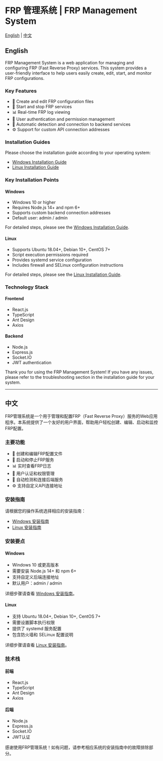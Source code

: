 # FRP 管理系统 | FRP Management System

[English](#english) | [中文](#中文)

<a name="english"></a>
## English

FRP Management System is a web application for managing and configuring FRP (Fast Reverse Proxy) services. This system provides a user-friendly interface to help users easily create, edit, start, and monitor FRP configurations.

### Key Features

- 📝 Create and edit FRP configuration files
- 🚀 Start and stop FRP services
- 📊 Real-time FRP log viewing
- 🔐 User authentication and permission management
- 🔄 Automatic detection and connection to backend services
- ⚙️ Support for custom API connection addresses

### Installation Guides

Please choose the installation guide according to your operating system:

- [Windows Installation Guide](README-Windows.md)
- [Linux Installation Guide](README-Linux.md)

### Key Installation Points

#### Windows

- Windows 10 or higher
- Requires Node.js 14+ and npm 6+
- Supports custom backend connection addresses
- Default user: admin / admin

For detailed steps, please see the [Windows Installation Guide](README-Windows.md).

#### Linux

- Supports Ubuntu 18.04+, Debian 10+, CentOS 7+
- Script execution permissions required
- Provides systemd service configuration
- Includes firewall and SELinux configuration instructions

For detailed steps, please see the [Linux Installation Guide](README-Linux.md).

### Technology Stack

#### Frontend
- React.js
- TypeScript
- Ant Design
- Axios

#### Backend
- Node.js
- Express.js
- Socket.IO
- JWT authentication

Thank you for using the FRP Management System! If you have any issues, please refer to the troubleshooting section in the installation guide for your system.

---

<a name="中文"></a>
## 中文

FRP管理系统是一个用于管理和配置FRP（Fast Reverse Proxy）服务的Web应用程序。本系统提供了一个友好的用户界面，帮助用户轻松创建、编辑、启动和监控FRP配置。

### 主要功能

- 📝 创建和编辑FRP配置文件
- 🚀 启动和停止FRP服务
- 📊 实时查看FRP日志
- 🔐 用户认证和权限管理
- 🔄 自动检测和连接后端服务
- ⚙️ 支持自定义API连接地址

### 安装指南

请根据您的操作系统选择相应的安装指南：

- [Windows 安装指南](README-Windows.md)
- [Linux 安装指南](README-Linux.md)

### 安装要点

#### Windows

- Windows 10 或更高版本
- 需要安装 Node.js 14+ 和 npm 6+
- 支持自定义后端连接地址
- 默认用户：admin / admin

详细步骤请查看 [Windows 安装指南](README-Windows.md)。

#### Linux

- 支持 Ubuntu 18.04+, Debian 10+, CentOS 7+
- 需要设置脚本执行权限
- 提供了 systemd 服务配置
- 包含防火墙和 SELinux 配置说明

详细步骤请查看 [Linux 安装指南](README-Linux.md)。

### 技术栈

#### 前端
- React.js
- TypeScript
- Ant Design
- Axios

#### 后端
- Node.js
- Express.js
- Socket.IO
- JWT认证

感谢使用FRP管理系统！如有问题，请参考相应系统的安装指南中的故障排除部分。 